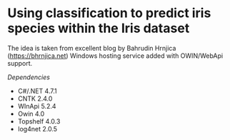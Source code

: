# Using classification to predict iris species within the Iris dataset

The idea is taken from excellent blog by Bahrudin Hrnjica (https://bhrnjica.net)
Windows hosting service added with OWIN/WebApi support.

*Dependencies*
* C#/.NET 4.7.1
* CNTK 2.4.0
* WInApi 5.2.4
* Owin 4.0
* Topshelf 4.0.3
* log4net 2.0.5 
